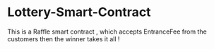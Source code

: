 # Lottery-Smart-Contract
This is a Raffle smart contract , which accepts EntranceFee from the customers then the winner takes it all !

